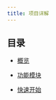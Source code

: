 ```yaml
---
title: 项目详解
---
```


## 目录

- [概览](gl/README.md)

- [功能模块](gmmk/README.md)

- [快速开始](ksks/README.md)


